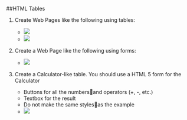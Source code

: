 ##HTML Tables
1. Create Web Pages like the following using tables:
	* ![](http://s30.postimg.org/fx3a5ocw1/Untitled.png)
	* ![](http://s30.postimg.org/56fnjzz99/Untitled1.png)
2. Create a Web Page like the following using forms:
	* ![](http://s30.postimg.org/syoyvj1a9/Untitled2.png)

3. Create a Calculator-like table. You should use a HTML 5 form for the Calculator
	* Buttons for all the numbersand operators (+, -, etc.)
	* Textbox for the result
	* Do not make the same stylesas the example
	* ![](http://s30.postimg.org/v4j9q14qp/Untitled3.png)
